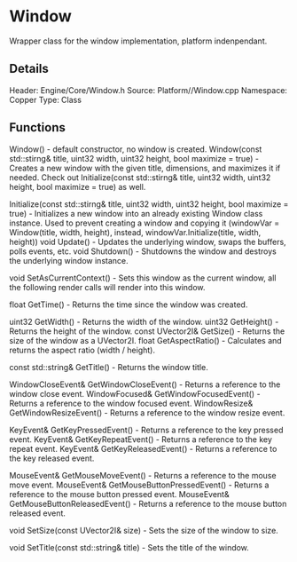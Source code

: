 # Window
Wrapper class for the window implementation, platform indenpendant.

## Details
Header: Engine/Core/Window.h
Source: Platform/<Platform>/<Platform>Window.cpp
Namespace: Copper
Type: Class

## Functions
Window() - default constructor, no window is created.
Window(const std::stirng& title, uint32 width, uint32 height, bool maximize = true) - Creates a new window with the given title, dimensions, and maximizes it if needed. Check out Initialize(const std::stirng& title, uint32 width, uint32 height, bool maximize = true) as well.

Initialize(const std::stirng& title, uint32 width, uint32 height, bool maximize = true) - Initializes a new window into an already existing Window class instance. Used to prevent creating a window and copying it (windowVar = Window(title, width, height), instead, windowVar.Initialize(title, width, height)) 
void Update() - Updates the underlying window, swaps the buffers, polls events, etc.
void Shutdown() - Shutdowns the window and destroys the underlying window instance.

void SetAsCurrentContext() - Sets this window as the current window, all the following render calls will render into this window.

float GetTime() - Returns the time since the window was created.

uint32 GetWidth() - Returns the width of the window.
uint32 GetHeight() - Returns the height of the window.
const UVector2I& GetSize() - Returns the size of the window as a UVector2I.
float GetAspectRatio() - Calculates and returns the aspect ratio (width / height).

const std::string& GetTitle() - Returns the window title.

WindowCloseEvent& GetWindowCloseEvent() - Returns a reference to the window close event.
WindowFocused& GetWindowFocusedEvent() - Returns a reference to the window focused event.
WindowResize& GetWindowResizeEvent() - Returns a reference to the window resize event.

KeyEvent& GetKeyPressedEvent() - Returns a reference to the key pressed event.
KeyEvent& GetKeyRepeatEvent() - Returns a reference to the key repeat event.
KeyEvent& GetKeyReleasedEvent() - Returns a reference to the key released event.

MouseEvent& GetMouseMoveEvent() - Returns a reference to the mouse move event.
MouseEvent& GetMouseButtonPressedEvent() - Returns a reference to the mouse button pressed event.
MouseEvent& GetMouseButtonReleasedEvent() - Returns a reference to the mouse button released event.

void SetSize(const UVector2I& size) - Sets the size of the window to size.

void SetTitle(const std::string& title) - Sets the title of the window.
